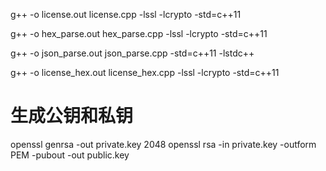 g++ -o license.out license.cpp -lssl -lcrypto -std=c++11

g++ -o hex_parse.out hex_parse.cpp -lssl -lcrypto -std=c++11

g++ -o json_parse.out json_parse.cpp -std=c++11 -lstdc++

g++ -o license_hex.out license_hex.cpp -lssl -lcrypto -std=c++11 




# 生成公钥和私钥
openssl genrsa -out private.key 2048
openssl rsa -in private.key -outform PEM -pubout -out public.key
